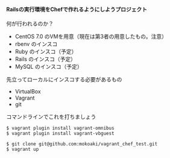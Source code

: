 #### Railsの実行環境をChefで作れるようにしようプロジェクト

何が行われるのか？
- CentOS 7.0 のVMを用意（現在は第3者の用意したもの。注意）
- rbenv のインスコ
- Ruby のインスコ（予定）
- Rails のインスコ（予定）
- MySQL のインスコ（予定）

先立ってローカルにインスコする必要があるもの
- VirtualBox
- Vagrant
- git

コマンドラインでこれを打ちましょう
```
$ vagrant plugin install vagrant-omnibus  
$ vagrant plugin install vagrant-vbguest  

$ git clone git@github.com:mokoaki/vagrant_chef_test.git
$ vagrant up
```
